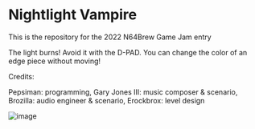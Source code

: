 # Nightlight Vampire

This is the repository for the 2022 N64Brew Game Jam entry 

The light burns! Avoid it with the D-PAD. You can change the color of an edge piece without moving!


Credits:

Pepsiman: programming, 
Gary Jones III: music composer & scenario, 
Brozilla: audio engineer & scenario, 
Erockbrox: level design

![image](https://user-images.githubusercontent.com/94191657/198931285-856ac22a-2b03-4861-88b3-9e3616d6b3d3.png)
